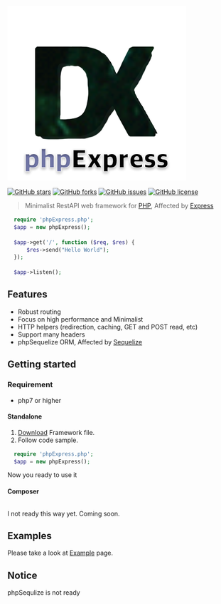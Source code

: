[![logo](https://github.com/devxian96/phpExpress/blob/main/phpExpressLogo.png?raw=true)](https://github.com/devxian96/phpExpress)

[![GitHub stars](https://img.shields.io/github/stars/devxian96/phpExpress)](https://github.com/devxian96/phpExpress/stargazers)
[![GitHub forks](https://img.shields.io/github/forks/devxian96/phpExpress)](https://github.com/devxian96/phpExpress/network)
[![GitHub issues](https://img.shields.io/github/issues/devxian96/phpExpress)](https://github.com/devxian96/phpExpress/issues)
[![GitHub license](https://img.shields.io/github/license/devxian96/phpExpress)](https://github.com/devxian96/phpExpress/blob/main/LICENSE)

> Minimalist RestAPI web framework for [PHP](https://www.php.net/), Affected by [Express](https://github.com/expressjs/express)

```php
  require 'phpExpress.php';
  $app = new phpExpress();

  $app->get('/', function ($req, $res) {
      $res->send("Hello World");
  });

  $app->listen();
```

## Features

- Robust routing
- Focus on high performance and Minimalist
- HTTP helpers (redirection, caching, GET and POST read, etc)
- Support many headers
- phpSequelize ORM, Affected by [Sequelize](https://github.com/sequelize/sequelize)

## Getting started

### Requirement

- php7 or higher

#### Standalone

1. [Download](https://github.com/devxian96/phpExpress/releases) Framework file.
2. Follow code sample.

```php
  require 'phpExpress.php';
  $app = new phpExpress();
```

Now you ready to use it

#### Composer

```

```

I not ready this way yet.
Coming soon.

## Examples

Please take a look at [Example](https://github.com/devxian96/phpExpress/tree/main/example) page.

## Notice

phpSequlize is not ready
